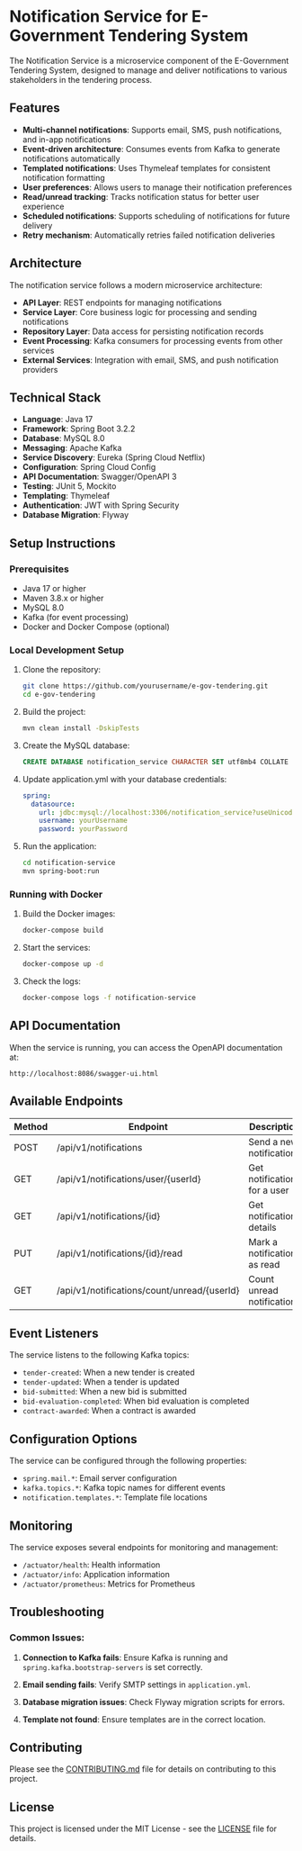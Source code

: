 # Notification Service for E-Government Tendering System

The Notification Service is a microservice component of the E-Government Tendering System, designed to manage and deliver notifications to various stakeholders in the tendering process.

## Features

- **Multi-channel notifications**: Supports email, SMS, push notifications, and in-app notifications
- **Event-driven architecture**: Consumes events from Kafka to generate notifications automatically
- **Templated notifications**: Uses Thymeleaf templates for consistent notification formatting
- **User preferences**: Allows users to manage their notification preferences
- **Read/unread tracking**: Tracks notification status for better user experience
- **Scheduled notifications**: Supports scheduling of notifications for future delivery
- **Retry mechanism**: Automatically retries failed notification deliveries

## Architecture

The notification service follows a modern microservice architecture:

- **API Layer**: REST endpoints for managing notifications
- **Service Layer**: Core business logic for processing and sending notifications
- **Repository Layer**: Data access for persisting notification records
- **Event Processing**: Kafka consumers for processing events from other services
- **External Services**: Integration with email, SMS, and push notification providers

## Technical Stack

- **Language**: Java 17
- **Framework**: Spring Boot 3.2.2
- **Database**: MySQL 8.0
- **Messaging**: Apache Kafka
- **Service Discovery**: Eureka (Spring Cloud Netflix)
- **Configuration**: Spring Cloud Config
- **API Documentation**: Swagger/OpenAPI 3
- **Testing**: JUnit 5, Mockito
- **Templating**: Thymeleaf
- **Authentication**: JWT with Spring Security
- **Database Migration**: Flyway

## Setup Instructions

### Prerequisites

- Java 17 or higher
- Maven 3.8.x or higher
- MySQL 8.0
- Kafka (for event processing)
- Docker and Docker Compose (optional)

### Local Development Setup

1. Clone the repository:
   ```bash
   git clone https://github.com/yourusername/e-gov-tendering.git
   cd e-gov-tendering
   ```

2. Build the project:
   ```bash
   mvn clean install -DskipTests
   ```

3. Create the MySQL database:
   ```sql
   CREATE DATABASE notification_service CHARACTER SET utf8mb4 COLLATE utf8mb4_unicode_ci;
   ```

4. Update application.yml with your database credentials:
   ```yaml
   spring:
     datasource:
       url: jdbc:mysql://localhost:3306/notification_service?useUnicode=true&characterEncoding=utf8&useSSL=false&allowPublicKeyRetrieval=true
       username: yourUsername
       password: yourPassword
   ```

5. Run the application:
   ```bash
   cd notification-service
   mvn spring-boot:run
   ```

### Running with Docker

1. Build the Docker images:
   ```bash
   docker-compose build
   ```

2. Start the services:
   ```bash
   docker-compose up -d
   ```

3. Check the logs:
   ```bash
   docker-compose logs -f notification-service
   ```

## API Documentation

When the service is running, you can access the OpenAPI documentation at:
```
http://localhost:8086/swagger-ui.html
```

## Available Endpoints

| Method | Endpoint | Description |
|--------|----------|-------------|
| POST   | /api/v1/notifications | Send a new notification |
| GET    | /api/v1/notifications/user/{userId} | Get notifications for a user |
| GET    | /api/v1/notifications/{id} | Get notification details |
| PUT    | /api/v1/notifications/{id}/read | Mark a notification as read |
| GET    | /api/v1/notifications/count/unread/{userId} | Count unread notifications |

## Event Listeners

The service listens to the following Kafka topics:

- `tender-created`: When a new tender is created
- `tender-updated`: When a tender is updated
- `bid-submitted`: When a new bid is submitted
- `bid-evaluation-completed`: When bid evaluation is completed
- `contract-awarded`: When a contract is awarded

## Configuration Options

The service can be configured through the following properties:

- `spring.mail.*`: Email server configuration
- `kafka.topics.*`: Kafka topic names for different events
- `notification.templates.*`: Template file locations

## Monitoring

The service exposes several endpoints for monitoring and management:

- `/actuator/health`: Health information
- `/actuator/info`: Application information
- `/actuator/prometheus`: Metrics for Prometheus

## Troubleshooting

### Common Issues:

1. **Connection to Kafka fails**: Ensure Kafka is running and `spring.kafka.bootstrap-servers` is set correctly.

2. **Email sending fails**: Verify SMTP settings in `application.yml`.

3. **Database migration issues**: Check Flyway migration scripts for errors.

4. **Template not found**: Ensure templates are in the correct location.

## Contributing

Please see the [CONTRIBUTING.md](../CONTRIBUTING.md) file for details on contributing to this project.

## License

This project is licensed under the MIT License - see the [LICENSE](../LICENSE) file for details.